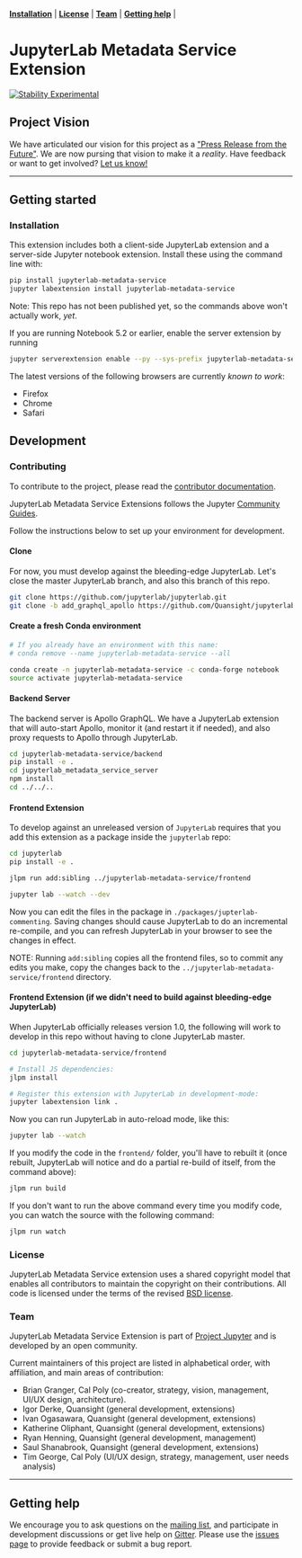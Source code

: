 **[Installation](#installation)** |
**[License](#license)** |
**[Team](#team)** |
**[Getting help](#getting-help)** |

# JupyterLab Metadata Service Extension

[![Stability Experimental](https://img.shields.io/badge/stability-experimental-red.svg)](https://img.shields.io/badge/stability-experimental-red.svg)

## Project Vision

We have articulated our vision for this project as a ["Press Release from the Future"](./press_release.md). We are now pursing that vision to make it a _reality_. Have feedback or want to get involved? [Let us know!](https://discourse.jupyter.org/c/jupyterlab)

---

## Getting started

### Installation

This extension includes both a client-side JupyterLab extension and a server-side Jupyter notebook extension. Install these using the command line with:

```bash
pip install jupyterlab-metadata-service
jupyter labextension install jupyterlab-metadata-service
```

Note: This repo has not been published yet, so the commands above won't actually work, _yet_.

If you are running Notebook 5.2 or earlier, enable the server extension by running

```bash
jupyter serverextension enable --py --sys-prefix jupyterlab-metadata-service
```

The latest versions of the following browsers are currently _known to work_:

- Firefox
- Chrome
- Safari


## Development

### Contributing

To contribute to the project, please read the [contributor documentation](CONTRIBUTING.md).

JupyterLab Metadata Service Extensions follows the Jupyter [Community Guides](https://jupyter.readthedocs.io/en/latest/community/content-community.html).

Follow the instructions below to set up your environment for development.

#### Clone

For now, you must develop against the bleeding-edge JupyterLab. Let's close the master JupyterLab branch, and also this branch of this repo.

```bash
git clone https://github.com/jupyterlab/jupyterlab.git
git clone -b add_graphql_apollo https://github.com/Quansight/jupyterlab-metadata-service.git
```

#### Create a fresh Conda environment

```bash
# If you already have an environment with this name:
# conda remove --name jupyterlab-metadata-service --all

conda create -n jupyterlab-metadata-service -c conda-forge notebook
source activate jupyterlab-metadata-service
```

#### Backend Server

The backend server is Apollo GraphQL. We have a JupyterLab extension that will auto-start Apollo, monitor it (and restart it if needed), and also proxy requests to Apollo through JupyterLab.

```bash
cd jupyterlab-metadata-service/backend
pip install -e .
cd jupyterlab_metadata_service_server
npm install
cd ../../..
```

#### Frontend Extension

To develop against an unreleased version of `JupyterLab` requires that you add this extension
as a package inside the `jupyterlab` repo:

```bash
cd jupyterlab
pip install -e .

jlpm run add:sibling ../jupyterlab-metadata-service/frontend

jupyter lab --watch --dev
```

Now you can edit the files in the package in `./packages/jupterlab-commenting`. Saving changes should cause JupyterLab to do an incremental re-compile, and you can refresh JupyterLab in your browser to see the changes in effect.

NOTE: Running `add:sibling` copies all the frontend files, so to commit any edits you make, copy the changes back to the `../jupyterlab-metadata-service/frontend` directory.


#### Frontend Extension (if we didn't need to build against bleeding-edge JupyterLab)

When JupyterLab officially releases version 1.0, the following will work to develop in this repo without having to clone JupyterLab master.

```bash
cd jupyterlab-metadata-service/frontend

# Install JS dependencies:
jlpm install

# Register this extension with JupyterLab in development-mode:
jupyter labextension link .
```

Now you can run JupyterLab in auto-reload mode, like this:
```bash
jupyter lab --watch
```

If you modify the code in the `frontend/` folder, you'll have to rebuilt it (once rebuilt, JupyterLab will notice and do a partial re-build of itself, from the command above):
```bash
jlpm run build
```

If you don't want to run the above command every time you modify code, you can watch the source with the following command:
```bash
jlpm run watch
```

### License

JupyterLab Metadata Service extension uses a shared copyright model that enables all contributors to maintain the
copyright on their contributions. All code is licensed under the terms of the revised [BSD license](https://github.com/jupyterlab/jupyterlab-metadata-service/blob/master/LICENSE).

### Team

JupyterLab Metadata Service Extension is part of [Project Jupyter](http://jupyter.org/) and is developed by an open community.

Current maintainers of this project are listed in alphabetical order, with affiliation, and main areas of contribution:


- Brian Granger, Cal Poly (co-creator, strategy, vision, management, UI/UX design,
  architecture).
- Igor Derke, Quansight (general development, extensions)
- Ivan Ogasawara, Quansight (general development, extensions)
- Katherine Oliphant, Quansight (general development, extensions)
- Ryan Henning, Quansight (general development, management)
- Saul Shanabrook, Quansight (general development, extensions)
- Tim George, Cal Poly (UI/UX design, strategy, management, user needs analysis)

---

## Getting help

We encourage you to ask questions on the [mailing list](https://groups.google.com/forum/#!forum/jupyter),
and participate in development discussions or get live help on [Gitter](https://gitter.im/jupyterlab/jupyterlab). Please use the [issues page](https://github.com/jupyterlab/jupyterlab-metadata-service/issues) to provide feedback or submit a bug report.
